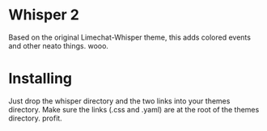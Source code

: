 Whisper 2
=================================

Based on the original Limechat-Whisper theme, this adds colored events and other neato things. wooo.

Installing
=================================

Just drop the whisper directory and the two links into your themes directory. Make sure the links (.css and .yaml) are at the root of the themes directory. profit.